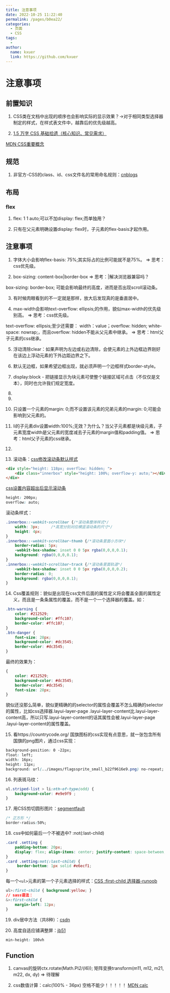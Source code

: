 ```yaml
---
title: 注意事项
date: 2022-10-25 11:22:40
permalink: /pages/b0ea22/
categories:
  - 页面
  - CSS
tags:
  - 
author: 
  name: kxuer
  link: https://github.com/kxuer
---
```

# 注意事项

## 前置知识

1. CSS类在文档中出现的顺序也会影响实际的显示效果？->对于相同类型选择器制定的样式，在样式表文件中，越靠后的优先级越高。

2. [1.5 万字 CSS 基础拾遗（核心知识、常见需求）](https://juejin.cn/post/6941206439624966152)

[MDN CSS重要概念](https://developer.mozilla.org/zh-CN/docs/Web/CSS/Visual_formatting_model)

## 规范

1. 非官方-CSS的class、id、css文件名的常用命名规则：[cnblogs](https://www.cnblogs.com/mcad/archive/2012/09/25/2701480.html)


## 布局

### flex

1. flex: 1 1 auto;可以不加display: flex;而单独用？

2. 只有在父元素明确设置display: flex时，子元素的flex-basis才起作用。

## 注意事项

1. 字体大小会影响flex-basis: 75%;其实际占的比例可能就不是75%。  =>  思考：css优先级。

2. box-sizing: content-box|border-box  =>  思考：|解决浏览器兼容吗？

box-sizing: border-box; 可能会影响最终的高度，进而是否出现scroll滚动条。

3. 有时候肉眼看到的不一定就是那样，放大后发现真的是垂直居中。

4. max-width会影响text-overflow: ellipsis;的作用，貌似max-width的优先级别高。  =>  思考：css优先级。

text-overflow: ellipsis;至少还需要： width：value；overflow: hidden; white-space: nowrap;，而且overflow: hidden不能从父元素中继承。  =>  思考：html父子元素的css继承。

5. 浮动清除clear：如果声明为左边或右边清除，会使元素的上外边框边界刚好在该边上浮动元素的下外边距边界之下。

6. 默认无边框，如果希望边框出现，就必须声明一个边框样式border-style。

7. display:block - 把链接显示为块元素可使整个链接区域可点击（不仅仅是文本），同时也允许我们规定宽度。

8. 

9. 

10. 只设置一个元素的margin: 0;而不设置该元素的兄弟元素的margin: 0;可能会影响到父元素的。

11. li的子元素div设置width:100%;无效？为什么？当父子元素都是块级元素，子元素宽度width是父元素的宽度减去子元素的margin值和padding值。    =>  思考：html父子元素的css继承。

12. 

13. 滚动条：[css修改滚动条默认样式](https://www.cnblogs.com/juqian/p/6273808.html)

```html
<div style="height: 118px; overflow: hidden; ">
    <div class="innerbox" style="height: 100%; overflow-y: auto;"></div>
</div>
```

[css设置内容超出后显示滚动条](https://jingyan.baidu.com/article/8065f87fe90f3b6230249802.html)

```css
height: 200px;
overflow: auto;
```

滚动条样式：

```css
.innerbox::-webkit-scrollbar {/*滚动条整体样式*/
    width: 3px;     /*高宽分别对应横竖滚动条的尺寸*/
    height: 4px;
}
.innerbox::-webkit-scrollbar-thumb {/*滚动条里面小方块*/
    border-radius: 5px;
    -webkit-box-shadow: inset 0 0 5px rgba(0,0,0,0.1);
    background: rgba(0,0,0,0.1);
}
.innerbox::-webkit-scrollbar-track {/*滚动条里面轨道*/
    -webkit-box-shadow: inset 0 0 5px rgba(0,0,0,0.2);
    border-radius: 0;
    background: rgba(0,0,0,0.1);
}
```

14. Css覆盖规则：貌似是出现在css文件后面的属性定义将会覆盖全面的属性定义，而且是一条条属性的覆盖，而不是一个一个选择器的覆盖。如：

```css
.btn-warning {
    color: #212529;
    background-color: #ffc107;
    border-color: #ffc107;
}
.btn-danger {
    font-size: 28px;   
    background-color: #dc3545;
    border-color: #dc3545;
}
```

最终的效果为：

```css
{
    color: #212529;
    background-color: #dc3545;
    border-color: #dc3545;
    font-size: 28px;   
}
```

貌似还没那么简单，貌似更精确的的selector的属性会覆盖不怎么精确的selector的属性，比如css选择器.layui-layer-page .layui-layer-content比.layui-layer-content高，所以只写.layui-layer-content的话其属性会被.layui-layer-page .layui-layer-content的属性覆盖。

15. 看https://countrycode.org/ 国旗图标的css实现有点意思，就一张包含所有国旗的png图片，通过css实现：

```css
background-position: 0 -22px;
float: left;
width: 16px;
height: 11px;
background: url(../images/flagssprite_small_b22f9616e9.png) no-repeat;
```

16. 列表斑马纹：

```css
ul.striped-list > li:nth-of-type(odd) { 
    background-color: #e9e9f9 ; 
}
```

17. 用CSS剪切圆形图片：[segmentfault](https://segmentfault.com/a/1190000003931845)
```css
/* 正方形 */
border-radius:50%;
```

18. css中如何最后一个不被选中? :not(:last-child)
```css
.card .setting {
    padding-bottom: 20px;
    display: flex; align-items: center; justify-content: space-between;
}
.card .setting:not(:last-child) {
     border-bottom: 1px solid #e6ecf1;
}
```

每一个`<ul>`元素的第一个子元素选择的样式：[CSS :first-child 选择器-runoob](https://www.runoob.com/cssref/sel-firstchild.html)
```css
ul>:first-child { background:yellow; }
// sass语法：
&>:first-child {
    margin-left: 12px;
}
```

19. div居中方法（共8种）：[csdn](https://blog.csdn.net/weixin_40013817/article/details/101165600)

20. 高度自适应铺满整屏：[jb51](https://www.jb51.net/css/753376.html)
```css
min-height: 100vh
```


## Function

1. canvas的旋转ctx.rotate(Math.PI*2/(i*6)); 矩阵变换transform(m11, m12, m21, m22, dx, dy)  =>  待理解

2. css数值计算：calc(100% - 36px) 空格不能少！！！！！ [MDN calc](https://developer.mozilla.org/en-US/docs/Web/CSS/calc)
